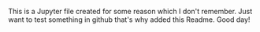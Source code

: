 This is a Jupyter file created for some reason which I don't remember. Just want to test something in github that's why added this Readme. Good day!
